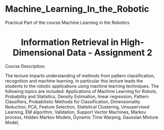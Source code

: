 # Machine_Learning_In_the_Robotic

Practical Part of the course Machine Learning in the Robotics

<h1><center> Information Retrieval in High-Dimensional Data - Assignment 2</center></h1>


Course Description:

The lecture imparts understanding of methods from pattern classification, recognition and machine learning. In particular this lecture leads the students to the robotic applications using machine learning techniques. The following topics are included: Applications of Machine Learning for Robots, Probability and Statistics, Density Estimation, linear regression, Pattern Classifiers, Probabilistic Methods for Classification, Dimensionality Reduction, PCA, Feature Selection, Statistical Clustering, Unsupervised Learning, EM algorithm, Validation, Support Vector Machines, Markov process, Hidden Markov Models, Dynamic Time Warping, Gaussian Mixture Model,
